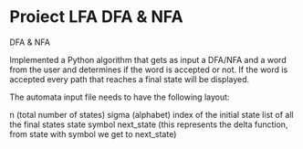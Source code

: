 # Proiect LFA DFA & NFA

 DFA &amp; NFA

 Implemented a Python algorithm that gets as input a DFA/NFA and a word from the user and determines if the word is accepted or not. If the word is accepted every path that reaches a final state will be displayed.
 
 The automata input file needs to have the following layout:
 
n (total number of states)
sigma (alphabet)
index of the initial state
list of all the final states
state symbol next_state (this represents the delta function, from state with symbol we get to next_state)
